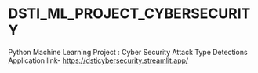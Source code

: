 # DSTI_ML_PROJECT_CYBERSECURITY
Python Machine Learning Project :  Cyber Security Attack Type Detections  
Application link- https://dsticybersecurity.streamlit.app/
